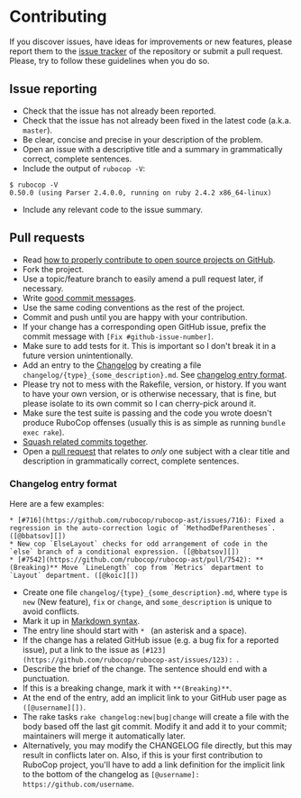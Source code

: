# Contributing

If you discover issues, have ideas for improvements or new features,
please report them to the [issue tracker][1] of the repository or
submit a pull request. Please, try to follow these guidelines when you
do so.

## Issue reporting

* Check that the issue has not already been reported.
* Check that the issue has not already been fixed in the latest code
  (a.k.a. `master`).
* Be clear, concise and precise in your description of the problem.
* Open an issue with a descriptive title and a summary in grammatically correct,
  complete sentences.
* Include the output of `rubocop -V`:

```
$ rubocop -V
0.50.0 (using Parser 2.4.0.0, running on ruby 2.4.2 x86_64-linux)
```

* Include any relevant code to the issue summary.

## Pull requests

* Read [how to properly contribute to open source projects on GitHub][2].
* Fork the project.
* Use a topic/feature branch to easily amend a pull request later, if necessary.
* Write [good commit messages][3].
* Use the same coding conventions as the rest of the project.
* Commit and push until you are happy with your contribution.
* If your change has a corresponding open GitHub issue, prefix the commit message with `[Fix #github-issue-number]`.
* Make sure to add tests for it. This is important so I don't break it
  in a future version unintentionally.
* Add an entry to the [Changelog](CHANGELOG.md) by creating a file `changelog/{type}_{some_description}.md`. See [changelog entry format](#changelog-entry-format).
* Please try not to mess with the Rakefile, version, or history. If
  you want to have your own version, or is otherwise necessary, that
  is fine, but please isolate to its own commit so I can cherry-pick
  around it.
* Make sure the test suite is passing and the code you wrote doesn't produce
  RuboCop offenses (usually this is as simple as running `bundle exec rake`).
* [Squash related commits together][5].
* Open a [pull request][4] that relates to *only* one subject with a clear title
  and description in grammatically correct, complete sentences.

### Changelog entry format

Here are a few examples:

```
* [#716](https://github.com/rubocop/rubocop-ast/issues/716): Fixed a regression in the auto-correction logic of `MethodDefParentheses`. ([@bbatsov][])
* New cop `ElseLayout` checks for odd arrangement of code in the `else` branch of a conditional expression. ([@bbatsov][])
* [#7542](https://github.com/rubocop/rubocop-ast/pull/7542): **(Breaking)** Move `LineLength` cop from `Metrics` department to `Layout` department. ([@koic][])
```

* Create one file `changelog/{type}_{some_description}.md`, where `type` is `new` (New feature), `fix` or `change`, and `some_description` is unique to avoid conflicts.
* Mark it up in [Markdown syntax][6].
* The entry line should start with `* ` (an asterisk and a space).
* If the change has a related GitHub issue (e.g. a bug fix for a reported issue), put a link to the issue as `[#123](https://github.com/rubocop/rubocop-ast/issues/123): `.
* Describe the brief of the change. The sentence should end with a punctuation.
* If this is a breaking change, mark it with `**(Breaking)**`.
* At the end of the entry, add an implicit link to your GitHub user page as `([@username][])`.
* The rake tasks `rake changelog:new|bug|change` will create a file with the body based off the last git commit. Modify it and add it to your commit; maintainers will merge it automatically later.
* Alternatively, you may modify the CHANGELOG file directly, but this may result in conflicts later on. Also, if this is your first contribution to RuboCop project, you'll have to add a link definition for the implicit link to the bottom of the changelog as `[@username]: https://github.com/username`.

[1]: https://github.com/rubocop/rubocop-ast/issues
[2]: https://www.gun.io/blog/how-to-github-fork-branch-and-pull-request
[3]: https://tbaggery.com/2008/04/19/a-note-about-git-commit-messages.html
[4]: https://help.github.com/articles/about-pull-requests
[5]: http://gitready.com/advanced/2009/02/10/squashing-commits-with-rebase.html
[6]: https://daringfireball.net/projects/markdown/syntax
